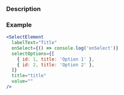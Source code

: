 ### Description

### Example

```jsx
<SelectElement
  labelText="Title"
  onSelect={() => console.log('onSelect')}
  selectOptions={[
    { id: 1, title: 'Option 1' },
    { id: 2, title: 'Option 2' },
  ]}
  title="title"
  value=""
/>
```
